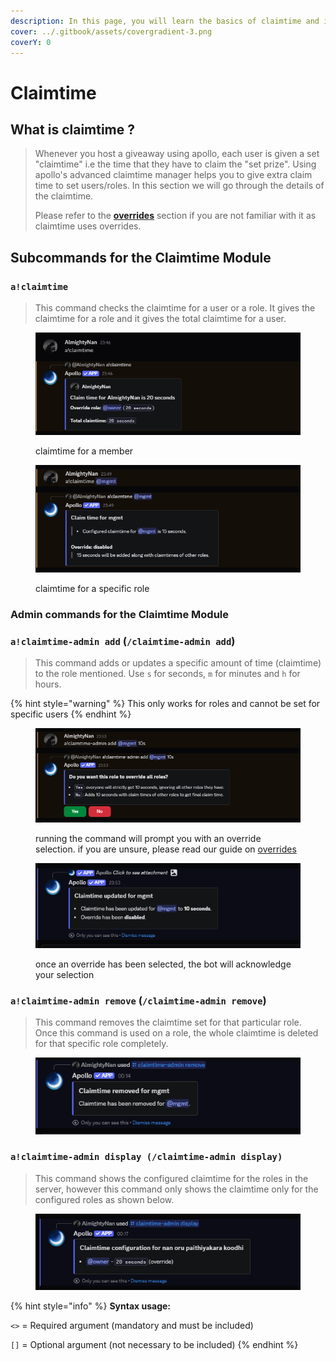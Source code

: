 ```yaml
---
description: In this page, you will learn the basics of claimtime and its usage.
cover: ../.gitbook/assets/covergradient-3.png
coverY: 0
---
```


# Claimtime

## What is claimtime ?

> Whenever you host a giveaway using apollo, each user is given a set "claimtime" i.e the time that they have to claim the "set prize". Using apollo's advanced claimtime manager helps you to give extra claim time to set users/roles. In this section we will go through the details of the claimtime.
>
> Please refer to the [**overrides**](overrides.md) section if you are not familiar with it as claimtime uses overrides.

## Subcommands for the Claimtime Module

### `a!claimtime`

> This command checks the claimtime for a user or a role. It gives the claimtime for a role and it gives the total claimtime for a user.

<figure><img src="../.gitbook/assets/image (31).png" alt=""><figcaption><p>claimtime for a member</p></figcaption></figure>

<figure><img src="../.gitbook/assets/200B798B-3218-41FC-AF10-DD836EA92C8C.png" alt=""><figcaption><p>claimtime for a specific role</p></figcaption></figure>

### Admin commands for the Claimtime Module

### `a!claimtime-admin add` (`/claimtime-admin add`)

> This command adds or updates a specific amount of time (claimtime) to the role mentioned. Use `s` for seconds, `m` for minutes and `h` for hours.

{% hint style="warning" %}
This only works for roles and cannot be set for specific users
{% endhint %}

<figure><img src="../.gitbook/assets/EB5A431F-95EE-4E0A-A6CF-1837567B15BD.png" alt=""><figcaption><p>running the command will prompt you with an override selection. if you are unsure, please read our guide on <a href="overrides.md">overrides</a></p></figcaption></figure>

<figure><img src="../.gitbook/assets/4D08C3D4-BF5B-4114-A359-B1FB24B45DDB.png" alt=""><figcaption><p>once an override has been selected, the bot will acknowledge your selection</p></figcaption></figure>

### `a!claimtime-admin remove` (`/claimtime-admin remove`)

> This command removes the claimtime set for that particular role. Once this command is used on a role, the whole claimtime is deleted for that specific role completely.&#x20;

<figure><img src="../.gitbook/assets/{A2BB8199-B48A-407B-BB09-0C7E43A1819D}.png" alt=""><figcaption></figcaption></figure>

### `a!claimtime-admin display (/claimtime-admin display)`

> This command shows the configured claimtime for the roles in the server, however this command only shows the claimtime only for the configured roles as shown below.

<figure><img src="../.gitbook/assets/{AEC4D014-89AD-4F81-AF46-9A421D4AA068}.png" alt=""><figcaption></figcaption></figure>

{% hint style="info" %}
**Syntax usage:**

`<>` = Required argument (mandatory and must be included)

`[]` = Optional argument (not necessary to be included)
{% endhint %}
